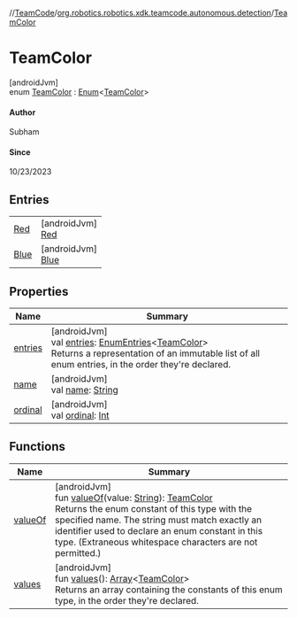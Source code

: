 //[TeamCode](../../../index.md)/[org.robotics.robotics.xdk.teamcode.autonomous.detection](../index.md)/[TeamColor](index.md)

# TeamColor

[androidJvm]\
enum [TeamColor](index.md) : [Enum](https://kotlinlang.org/api/latest/jvm/stdlib/kotlin/-enum/index.html)&lt;[TeamColor](index.md)&gt; 

#### Author

Subham

#### Since

10/23/2023

## Entries

| | |
|---|---|
| [Red](-red/index.md) | [androidJvm]<br>[Red](-red/index.md) |
| [Blue](-blue/index.md) | [androidJvm]<br>[Blue](-blue/index.md) |

## Properties

| Name | Summary |
|---|---|
| [entries](entries.md) | [androidJvm]<br>val [entries](entries.md): [EnumEntries](https://kotlinlang.org/api/latest/jvm/stdlib/kotlin.enums/-enum-entries/index.html)&lt;[TeamColor](index.md)&gt;<br>Returns a representation of an immutable list of all enum entries, in the order they're declared. |
| [name](../../org.robotics.robotics.xdk.teamcode.subsystem.claw/-extendable-claw/-claw-state-update/-both/index.md#-372974862%2FProperties%2F863896225) | [androidJvm]<br>val [name](../../org.robotics.robotics.xdk.teamcode.subsystem.claw/-extendable-claw/-claw-state-update/-both/index.md#-372974862%2FProperties%2F863896225): [String](https://kotlinlang.org/api/latest/jvm/stdlib/kotlin/-string/index.html) |
| [ordinal](../../org.robotics.robotics.xdk.teamcode.subsystem.claw/-extendable-claw/-claw-state-update/-both/index.md#-739389684%2FProperties%2F863896225) | [androidJvm]<br>val [ordinal](../../org.robotics.robotics.xdk.teamcode.subsystem.claw/-extendable-claw/-claw-state-update/-both/index.md#-739389684%2FProperties%2F863896225): [Int](https://kotlinlang.org/api/latest/jvm/stdlib/kotlin/-int/index.html) |

## Functions

| Name | Summary |
|---|---|
| [valueOf](value-of.md) | [androidJvm]<br>fun [valueOf](value-of.md)(value: [String](https://kotlinlang.org/api/latest/jvm/stdlib/kotlin/-string/index.html)): [TeamColor](index.md)<br>Returns the enum constant of this type with the specified name. The string must match exactly an identifier used to declare an enum constant in this type. (Extraneous whitespace characters are not permitted.) |
| [values](values.md) | [androidJvm]<br>fun [values](values.md)(): [Array](https://kotlinlang.org/api/latest/jvm/stdlib/kotlin/-array/index.html)&lt;[TeamColor](index.md)&gt;<br>Returns an array containing the constants of this enum type, in the order they're declared. |
